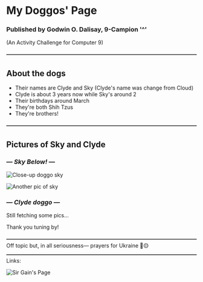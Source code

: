 # **My Doggos' Page**
### Published by Godwin O. Dalisay, 9-Campion '^'
(An Activity Challenge for  Computer 9) 

 
 
**――――――――――――――――――――――――――――――――――――**
## About the dogs

- Their names are Clyde and Sky  (Clyde's name was change from Cloud)
- Clyde is about 3 years now while Sky's around 2
- Their birthdays around March
- They're both Shih Tzus
- They're brothers!

**――――――――――――――――――――――――――――――――――――**
## Pictures of Sky and Clyde
### *— Sky Below! —*
![Close-up doggo sky](https://user-images.githubusercontent.com/99781454/155653210-2a592fab-eff7-448e-83b3-feb8461ae3f0.jpg)

![Another pic of sky](https://user-images.githubusercontent.com/99781454/155653313-44f4a7a7-381d-40a0-b66d-fab5852549d3.jpg)
### *— Clyde doggo  —*
Still fetching some pics...


Thank you tuning by!


**――――――――――――――――――――――――――――――――――――**
Off topic but, in all seriousness— prayers for Ukraine 🔵🟡
**――――――――――――――――――――――――――――――――――――**
Links:

![Sir Gain's Page](https://www.example.com)

